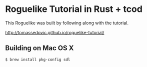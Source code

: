 # Roguelike Tutorial in Rust + tcod

This Roguelike was built by following along with the tutorial.

http://tomassedovic.github.io/roguelike-tutorial/

## Building on Mac OS X

```
$ brew install pkg-config sdl
```
